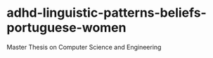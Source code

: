 # adhd-linguistic-patterns-beliefs-portuguese-women
 Master Thesis on Computer Science and Engineering
